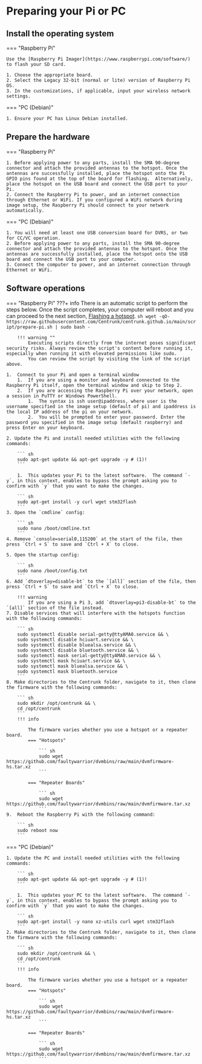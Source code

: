 # Preparing your Pi or PC

## Install the operating system

=== "Raspberry Pi"

    Use the [Raspberry Pi Imager](https://www.raspberrypi.com/software/) to flash your SD card.

    1. Choose the appropriate board.
    2. Select the Legacy 32-bit (normal or lite) version of Raspberry Pi OS.
    3. In the customizations, if applicable, input your wireless network settings.

=== "PC (Debian)"

    1. Ensure your PC has Linux Debian installed.

## Prepare the hardware

=== "Raspberry Pi"

    1. Before applying power to any parts, install the SMA 90-degree connector and attach the provided antennas to the hotspot. Once the antennas are successfully installed, place the hotspot onto the Pi GPIO pins found at the top of the board for flashing.  Alternatively, place the hotspot on the USB board and connect the USB port to your Pi.
    2. Connect the Raspberry Pi to power, and an internet connection through Ethernet or WiFi. If you configured a WiFi network during image setup, the Raspberry Pi should connect to your network automatically.

=== "PC (Debian)"

    1. You will need at least one USB conversion board for DVRS, or two for CC/VC operation.
    2. Before applying power to any parts, install the SMA 90-degree connector and attach the provided antennas to the hotspot. Once the antennas are successfully installed, place the hotspot onto the USB board and connect the USB port to your computer.
    3. Connect the computer to power, and an internet connection through Ethernet or WiFi.

## Software operations

=== "Raspberry Pi"
    ???+ info
        There is an automatic script to perform the steps below.  Once the script completes, your computer will reboot and you can proceed to the next section, [Flashing a hotspot](flashing-hotspot.md).
        ``` sh
        wget -qO- https://raw.githubusercontent.com/Centrunk/centrunk.github.io/main/script/prepare-pi.sh | sudo bash -
        ```

        !!! warning ""
            Executing scripts directly from the internet poses significant security risks. Always review the script's content before running it, especially when running it with elevated permissions like sudo.
            You can review the script by visiting the link of the script above.

    1.	Connect to your Pi and open a terminal window
        1.	If you are using a monitor and keyboard connected to the Raspberry Pi itself, open the terminal window and skip to Step 2.
        2.	If you are accessing the Raspberry Pi over your network, open a session in PuTTY or Windows PowerShell.
            1.	The syntax is ssh user@ipaddress, where user is the username specified in the image setup (default of pi) and ipaddress is the local IP address of the pi on your network.
            2.	You will be prompted to enter your password. Enter the password you specified in the image setup (default raspberry) and press Enter on your keyboard.

    2. Update the Pi and install needed utilities with the following commands:

        ``` sh
        sudo apt-get update && apt-get upgrade -y # (1)!
        ```

        1.  This updates your Pi to the latest software.  The command `-y`, in this context, enables to bypass the prompt asking you to confirm with `y` that you want to make the changes.

        ``` sh
        sudo apt-get install -y curl wget stm32flash
        ```
    3. Open the `cmdline` config:

        ``` sh
        sudo nano /boot/cmdline.txt
        ```
    4. Remove `console=serial0,115200` at the start of the file, then press `Ctrl + S` to save and `Ctrl + X` to close.

    5. Open the startup config:

        ``` sh
        sudo nano /boot/config.txt
        ```
    6. Add `dtoverlay=disable-bt` to the `[all]` section of the file, then press `Ctrl + S` to save and `Ctrl + X` to close.

        !!! warning
            If you are using a Pi 3, add `dtoverlay=pi3-disable-bt` to the `[all]` section of the file instead.
    7. Disable services that will interfere with the hotspots function with the following commands:

        ``` sh
        sudo systemctl disable serial-getty@ttyAMA0.service && \
        sudo systemctl disable hciuart.service && \
        sudo systemctl disable bluealsa.service && \
        sudo systemctl disable bluetooth.service && \
        sudo systemctl mask serial-getty@ttyAMA0.service && \
        sudo systemctl mask hciuart.service && \
        sudo systemctl mask bluealsa.service && \
        sudo systemctl mask bluetooth.service
        ```
    8. Make directories to the Centrunk folder, navigate to it, then clone the firmware with the following commands:

        ``` sh
        sudo mkdir /opt/centrunk && \
        cd /opt/centrunk
        ```
        !!! info

            The firmware varies whether you use a hotspot or a repeater board.
            === "Hotspots"

                ``` sh
                sudo wget https://github.com/faultywarrior/dvmbins/raw/main/dvmfirmware-hs.tar.xz
                ```

            === "Repeater Boards"

                ``` sh
                sudo wget https://github.com/faultywarrior/dvmbins/raw/main/dvmfirmware.tar.xz
                ```
    9.	Reboot the Raspberry Pi with the following command:

        ``` sh
        sudo reboot now
        ```

=== "PC (Debian)"

    1. Update the PC and install needed utilities with the following commands:

        ``` sh
        sudo apt-get update && apt-get upgrade -y # (1)!
        ```

        1.  This updates your PC to the latest software.  The command `-y`, in this context, enables to bypass the prompt asking you to confirm with `y` that you want to make the changes.

        ``` sh
        sudo apt-get install -y nano xz-utils curl wget stm32flash
        ```
    2. Make directories to the Centrunk folder, navigate to it, then clone the firmware with the following commands:

        ``` sh
        sudo mkdir /opt/centrunk && \
        cd /opt/centrunk
        ```
        !!! info

            The firmware varies whether you use a hotspot or a repeater board.
            === "Hotspots"

                ``` sh
                sudo wget https://github.com/faultywarrior/dvmbins/raw/main/dvmfirmware-hs.tar.xz
                ```

            === "Repeater Boards"

                ``` sh
                sudo wget https://github.com/faultywarrior/dvmbins/raw/main/dvmfirmware.tar.xz
                ```
